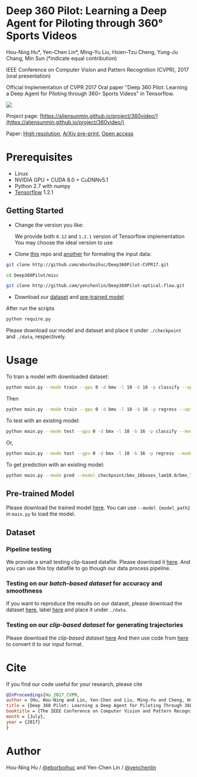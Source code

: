 
# Deep 360 Pilot: Learning a Deep Agent for Piloting through 360° Sports Videos

Hou-Ning Hu\*, Yen-Chen Lin\*, Ming-Yu Liu, Hsien-Tzu Cheng, Yung-Ju Chang, Min Sun
(\*indicate equal contribution)

IEEE Conference on Computer Vision and Pattern Recognition (CVPR), 2017 (oral presentation)

Official Implementation of CVPR 2017 Oral paper "Deep 360 Pilot: Learning a Deep Agent for Piloting through 360◦ Sports Videos" in Tensorflow.

![](https://user-images.githubusercontent.com/7057863/28415179-980e0d34-6d1c-11e7-87ae-8d190f7cdd2f.gif)

Project page: [https://aliensunmin.github.io/project/360video/](https://aliensunmin.github.io/project/360video/)

Paper: [High resolution](https://drive.google.com/file/d/0B2dg5RanEUBQRkJYZDc1Mmh2bmM/view), [ArXiv pre-print](https://arxiv.org/abs/1705.01759), [Open access](http://openaccess.thecvf.com/content_cvpr_2017/html/Hu_Deep_360_Pilot_CVPR_2017_paper.html)

# Prerequisites

- Linux
- NVIDIA GPU + CUDA 8.0 + CuDNNv5.1
- Python 2.7 with numpy
- [Tensorflow](https://www.tensorflow.org/) 1.2.1


## Getting Started
- Change the version you like:

  We provide both `0.12` and `1.2.1` version of Tensorflow implementation
You may choose the ideal version to use

- Clone [this](https://github.com/eborboihuc/Deep360Pilot-CVPR17) repo and [another](https://github.com/yenchenlin/Deep360Pilot-optical-flow) for formating the input data:

```bash
git clone http://github.com/eborboihuc/Deep360Pilot-CVPR17.git

cd Deep360Pilot/misc

git clone http://github.com/yenchenlin/Deep360Pilot-optical-flow.git
```
- Download our [dataset](#dataset) and [pre-trained model](#pre-trained-model)

After run the scripts
```bash
python require.py
```
Please download our model and dataset and place it under `./checkpoint` and `./data`, respectively.


# Usage
To train a model with downloaded dataset:
```bash
python main.py --mode train --gpu 0 -d bmx -l 10 -b 16 -p classify --opt Adam
```
Then
```bash
python main.py --mode train --gpu 0 -d bmx -l 10 -b 16 -p regress --opt Adam --model checkpoint/bmx_16boxes_lam10.0/bmx_lam1_classify_best_model
```

To test with an existing model:
```bash
python main.py --mode test --gpu 0 -d bmx -l 10 -b 16 -p classify --model checkpoint/bmx_16boxes_lam10.0/bmx_lam1_classify_best_model
```
Or,
```bash
python main.py --mode test --gpu 0 -d bmx -l 10 -b 16 -p regress --model checkpoint/bmx_16boxes_lam10.0/bmx_lam10.0_regress_best_model
```

To get prediction with an existing model:
```bash
python main.py --mode pred --model checkpoint/bmx_16boxes_lam10.0/bmx_lam10.0_regress_best_model --gpu 0 -d bmx -l 10 -b 16 -p regress -n zZ6FlZRLvek_6
```

## Pre-trained Model
Please download the trained model [here](https://drive.google.com/uc?export=download&id=0B9wE6h4m--wjNWdFbnVYbG9kNm8).
You can use `--model {model_path}` in `main.py` to load the model. 

## Dataset

### Pipeline testing
We provide a small testing clip-based datafile. Please download it [here](https://drive.google.com/uc?export=download&id=0B9wE6h4m--wjaTNPYUk4NkM0UDA). And you can use this toy datafile to go though our data process pipeline.

### Testing on our *batch-based dataset* for accuracy and smoothness
If you want to reproduce the results on our dataset, please download the dataset [here](https://drive.google.com/uc?export=download&id=0B9wE6h4m--wjZzJkZnNLZW1BNE0), label [here](https://drive.google.com/uc?export=download&id=0B9wE6h4m--wjUXZNQ3cwM245enM) and place it under `./data`.

### Testing on our *clip-based dataset* for generating trajectories
Please download the *clip-based dataset* [here](https://drive.google.com/uc?export=download&id=0B9wE6h4m--wjWnF3LV9WUXdZMzA)
And then use code from [here](https://github.com/yenchenlin/Deep360Pilot-optical-flow) to convert it to our input format.

# Cite
If you find our code useful for your research, please cite
```bibtex
@InProceedings{Hu_2017_CVPR,
author = {Hu, Hou-Ning and Lin, Yen-Chen and Liu, Ming-Yu and Cheng, Hsien-Tzu and Chang, Yung-Ju and Sun, Min},
title = {Deep 360 Pilot: Learning a Deep Agent for Piloting Through 360deg Sports Videos},
booktitle = {The IEEE Conference on Computer Vision and Pattern Recognition (CVPR)},
month = {July},
year = {2017}
}
```

# Author
Hou-Ning Hu / [@eborboihuc](https://eborboihuc.github.io/) and Yen-Chen Lin / [@yenchenlin](https://yclin.me)
